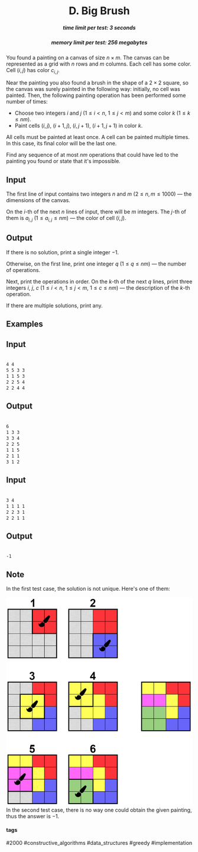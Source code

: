 <h1 style='text-align: center;'> D. Big Brush</h1>

<h5 style='text-align: center;'>time limit per test: 3 seconds</h5>
<h5 style='text-align: center;'>memory limit per test: 256 megabytes</h5>

You found a painting on a canvas of size $n \times m$. The canvas can be represented as a grid with $n$ rows and $m$ columns. Each cell has some color. Cell $(i, j)$ has color $c_{i,j}$.

Near the painting you also found a brush in the shape of a $2 \times 2$ square, so the canvas was surely painted in the following way: initially, no cell was painted. Then, the following painting operation has been performed some number of times:

* Choose two integers $i$ and $j$ ($1 \le i < n$, $1 \le j < m$) and some color $k$ ($1 \le k \le nm$).
* Paint cells $(i, j)$, $(i + 1, j)$, $(i, j + 1)$, $(i + 1, j + 1)$ in color $k$.

All cells must be painted at least once. A cell can be painted multiple times. In this case, its final color will be the last one.

Find any sequence of at most $nm$ operations that could have led to the painting you found or state that it's impossible.

## Input

The first line of input contains two integers $n$ and $m$ ($2 \le n, m \le 1000$) — the dimensions of the canvas.

On the $i$-th of the next $n$ lines of input, there will be $m$ integers. The $j$-th of them is $a_{i,j}$ ($1 \le a_{i,j} \le nm$) — the color of cell $(i, j)$.

## Output

If there is no solution, print a single integer $-1$.

Otherwise, on the first line, print one integer $q$ ($1 \le q \le nm$) — the number of operations.

Next, print the operations in order. On the $k$-th of the next $q$ lines, print three integers $i$, $j$, $c$ ($1 \le i < n$, $1 \le j < m$, $1 \le c \le nm$) — the description of the $k$-th operation.

If there are multiple solutions, print any.

## Examples

## Input


```

4 4
5 5 3 3
1 1 5 3
2 2 5 4
2 2 4 4

```
## Output


```

6
1 3 3
3 3 4
2 2 5
1 1 5
2 1 1
3 1 2

```
## Input


```

3 4
1 1 1 1
2 2 3 1
2 2 1 1

```
## Output


```

-1

```
## Note

In the first test case, the solution is not unique. Here's one of them:

 ![](images/ecdbb4e5fc45fec6fc996e3de388fe2a954ac912.png) In the second test case, there is no way one could obtain the given painting, thus the answer is $-1$.



#### tags 

#2000 #constructive_algorithms #data_structures #greedy #implementation 